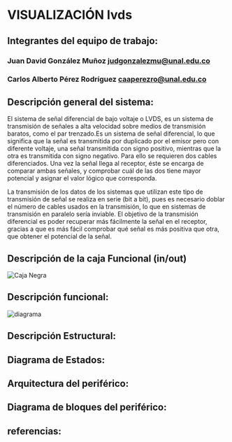 # VISUALIZACIÓN lvds

## Integrantes del equipo de trabajo:

###  Juan David González Muñoz judgonzalezmu@unal.edu.co
###  Carlos Alberto Pérez Rodríguez caaperezro@unal.edu.co

## Descripción general del sistema:

El sistema de señal diferencial de bajo voltaje o LVDS, es un sistema de transmisión de señales a alta velocidad sobre medios de transmisión baratos, como el par trenzado.Es un sistema de señal diferencial, lo que significa que la señal es transmitida por duplicado por el emisor pero con diferente voltaje, una señal transmitida con signo positivo, mientras que la otra es transmitida con signo negativo. Para ello se requieren dos cables diferenciados. Una vez la señal llega al receptor, éste se encarga de comparar ambas señales, y comprobar cuál de las dos tiene mayor potencial y asignar el valor lógico que corresponda.

La transmisión de los datos de los sistemas que utilizan este tipo de transmisión de señal se realiza en serie (bit a bit), pues es necesario doblar el número de cables usados en la transmisión, lo que en sistemas de transmisión en paralelo sería inviable. El objetivo de la transmisión diferencial es poder recuperar más fácilmente la señal en el receptor, gracias a que es más fácil comprobar qué señal es más positiva que otra, que obtener el potencial de la señal.

## Descripción de la caja Funcional  (in/out)

![Caja Negra](https://user-images.githubusercontent.com/31424774/30376139-d9a95820-9850-11e7-9a39-f545244f76ff.jpg)

## Descripción funcional:

![diagrama](https://user-images.githubusercontent.com/31424774/30913324-634817b0-a355-11e7-8e12-1b2ab39180be.jpeg)

## Descripción Estructural:


## Diagrama de Estados:


## Arquitectura del periférico:


## Diagrama de bloques del periférico:


## referencias:
